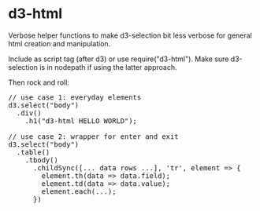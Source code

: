 # d3-html

Verbose helper functions to make d3-selection bit less verbose for general
html creation and manipulation.

Include as script tag (after d3) or use require("d3-html"). Make sure
d3-selection is in nodepath if using the latter approach.

Then rock and roll:

<pre>
// use case 1: everyday elements
d3.select("body")
  .div()
    .h1("d3-html HELLO WORLD");

// use case 2: wrapper for enter and exit
d3.select("body")
  .table()
    .tbody()
      .childSync([... data rows ...], 'tr', element => {
        element.th(data => data.field);
        element.td(data => data.value);
        element.each(...);
      })
</pre>
